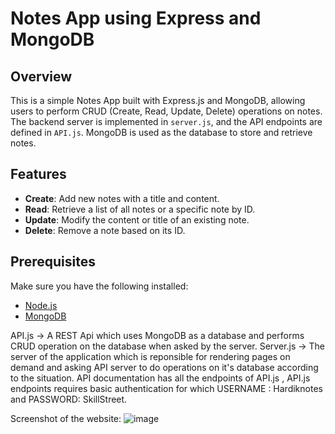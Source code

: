 # Notes App using Express and MongoDB

## Overview

This is a simple Notes App built with Express.js and MongoDB, allowing users to perform CRUD (Create, Read, Update, Delete) operations on notes. The backend server is implemented in `server.js`, and the API endpoints are defined in `API.js`. MongoDB is used as the database to store and retrieve notes.

## Features

- **Create**: Add new notes with a title and content.
- **Read**: Retrieve a list of all notes or a specific note by ID.
- **Update**: Modify the content or title of an existing note.
- **Delete**: Remove a note based on its ID.

## Prerequisites

Make sure you have the following installed:

- [Node.js](https://nodejs.org/)
- [MongoDB](https://www.mongodb.com/try/download/community)

API.js -> A REST Api which uses MongoDB as a database and performs CRUD operation on the database when asked by the server.
Server.js -> The server of the application which is reponsible for rendering pages on demand and asking API server to do operations on it's database according to the situation.
API documentation has all the endpoints of API.js , API.js endpoints requires basic authentication for which USERNAME : Hardiknotes and PASSWORD: SkillStreet.

Screenshot of the website: ![image](https://github.com/hardik4555/Notes-app-using-MongoDB/assets/95064351/14aac7a1-77b4-49f1-937b-43e11534f634)


